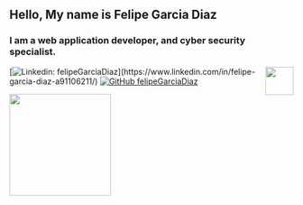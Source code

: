 <h2> Hello, My name is Felipe Garcia Diaz </h2>
<h3> I am a web application developer, and cyber security specialist. </h3>
<img align="right" src="https://media.giphy.com/media/WUlplcMpOCEmTGBtBW/giphy.gif" width=50/>



[![Linkedin: felipeGarciaDiaz](https://img.shields.io/badge/-felipeGarciaDiaz-blue?style=flat-square&logo=Linkedin&logoColor=white&link=[https://www.linkedin.com/in/felipe-garcia-diaz-a91106211/](https://www.linkedin.com/in/felipe-garcia-diaz-a91106211/))](https://www.linkedin.com/in/felipe-garcia-diaz-a91106211/)
[![GitHub felipeGarciaDiaz](https://img.shields.io/github/followers/felipeGarciaDiaz?label=follow&style=social)](https://github.com/felipeGarciaDiaz)

<img height="180em" src="https://github-readme-stats.vercel.app/api?username=felipeGarciaDiaz&show_icons=true&hide_border=true&&count_private=true&include_all_commits=true" />


